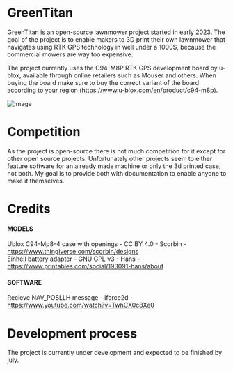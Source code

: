 # GreenTitan
 GreenTitan is an open-source lawnmower project started in early 2023.
 The goal of the project is to enable makers to 3D print their own lawnmower that navigates using RTK GPS technology in well under a 1000$, because the commercial mowers are way too expensive.

The project currently uses the C94-M8P RTK GPS development board by u-blox, available through online retailers such as Mouser and others. When buying the board make sure to buy the correct variant of the board according to your region (https://www.u-blox.com/en/product/c94-m8p).

![image](https://github.com/KristijanPruzinac/GreenTitan/assets/52870148/5a9277f3-8546-4c84-ab00-e7900d6deb08)

# Competition
As the project is open-source there is not much competition for it except for other open source projects. Unfortunately other projects seem to either feature software for an already made machine or only the 3d printed case, not both. My goal is to provide both with documentation to enable anyone to make it themselves.

# Credits
#### MODELS  
Ublox C94-Mp8-4 case with openings - CC BY 4.0 - Scorbin - https://www.thingiverse.com/scorbin/designs  
Einhell battery adapter - GNU GPL v3 - Hans - https://www.printables.com/social/193091-hans/about

#### SOFTWARE  
Recieve NAV_POSLLH message - iforce2d - https://www.youtube.com/watch?v=TwhCX0c8Xe0

# Development process
The project is currently under development and expected to be finished by july.
